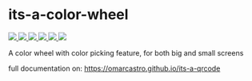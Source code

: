 # its-a-color-wheel
<a href="https://www.npmjs.com/package/its-a-qrcode" aria-label="go to NPM package" title="go to NPM package">
    <picture>
        <source srcset="https://img.shields.io/npm/v/its-a-qrcode?style=for-the-badge&logo=npm&logoColor=%23ccc&color=%2306A" media="(prefers-color-scheme: dark)"> 
        <img src="https://img.shields.io/npm/v/its-a-qrcode?style=for-the-badge&logo=npm&logoColor=%23333&labelColor=%23ccc&color=%23007ec6">
    </picture>
</a><a href="https://github.com/OmarCastro/its-a-qrcode/releases/latest" aria-label="go to release page" title="go to release page">
    <picture>
        <source srcset="https://img.shields.io/github/v/release/OmarCastro/its-a-qrcode?style=for-the-badge&logo=github&logoColor=%23ccc&color=%2306A" media="(prefers-color-scheme: dark)"> 
        <img src="https://img.shields.io/github/v/release/OmarCastro/its-a-qrcode?style=for-the-badge&logo=github&logoColor=%23333&labelColor=%23ccc">
        </picture>
</a><a href="https://github.com/OmarCastro/its-a-qrcode" aria-label="go to Github" title="go to Github">
    <picture>
        <source srcset="https://img.shields.io/github/stars/OmarCastro/its-a-qrcode?style=for-the-badge&logo=github&logoColor=%23ccc&color=%2306A" media="(prefers-color-scheme: dark)"> 
        <img src="https://img.shields.io/github/stars/OmarCastro/its-a-qrcode?style=for-the-badge&logo=github&logoColor=%23333&labelColor=%23ccc">
        </picture>
</a><a href="https://github.com/OmarCastro/its-i18n" aria-label="go to Github repository" title="go to Github repository">
    <img src="https://omarcastro.github.io/its-a-qrcode/reports/license-badge-a11y.svg" ></svg>
</a><a href="reports/playwright-report" aria-label="Show test results">
    <img src="https://omarcastro.github.io/its-a-qrcode/reports/test-results/test-results-badge-a11y.svg" ></svg>
</a><a href="reports/coverage/final" aria-label="Show test code coverage information">
    <img src="https://omarcastro.github.io/its-a-qrcode/reports/coverage/final/coverage-badge-a11y.svg"></svg>
</a>


A color wheel with color picking feature, for both big and small screens

full documentation on: https://omarcastro.github.io/its-a-qrcode
